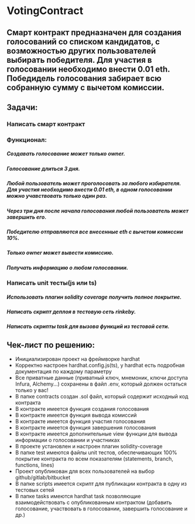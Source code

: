 # VotingContract
## Смарт контракт предназначен для создания голосований со списком кандидатов, с возможностью других пользователей выбирать победителя. Для участия в голосовании необходимо внести 0.01 eth. Победидель голосования забирает всю собранную сумму с вычетом комиссии.

## Задачи:
### Написать смарт контракт
### Функционал:
##### Создавать голосование может только owner.
##### Голосование длиться 3 дня.
##### Любой пользователь может проголосовать за любого избирателя. Для участия необходимо внести 0.01 eth, в одном голосовании можно учавствовать только один раз.
##### Через три дня после начала голосования любой пользователь может завершить его.
##### Победителю отправляются все внесенные eth с вычетом комиссии 10%.
##### Только owner может вывести комиссию.
##### Получать информацию о любом голосовании.

### Написать unit тесты(js или ts)
##### Использовать плагин solidity coverage получить полное покрытие.
##### Написать скрипт деплоя в тестовую сеть rinkeby.
##### Написать скрипты task для вызова функций из тестовой сети.

## Чек-лист по решению:

 * Инициализирован проект на фреймворке hardhat
 * Корректно настроен hardhat.config.js(ts), у hardhat есть подробная документация по каждому параметру
 * Все приватные данные (приватный ключ, мнемоник, ключи доступа Infura, Alchemy...) сохранены в файл .env, который должен остаться только у вас!
 * В папке contracts создан .sol файл, который содержит исходный код контракта
 * В контракте имеется функция создания голосования
 * В контракте имеется функция вывода комиссий
 * В контракте имеется функция участия голосования
 * В контракте имеется функция завершения голосования
 * В контракте имеется дополнительные view функции для вывода информации о голосовании и участниках
 * В проекте установлен и настроен плагин solidity-coverage
 * В папке test имеются файлы unit тестов, обеспечивающих 100% покрытие контракта по всем показателям (statements, branch, functions, lines)
 * Проект опубликован для всех пользователей на выбор github/gitlab/bitbucket
 * В папке scripts имеется скрипт для публикации контракта в одну из тестовых сетей
 * В папке tasks имеются hardhat task позволяющие взаимодействовать с опубликованным контрактом (добавить голосование, участвовать в голосовании, завершить голосование и др.)

